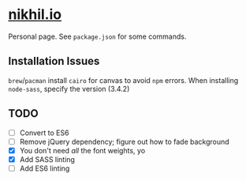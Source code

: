 [nikhil.io](https://nikhil.io)
==============================

Personal page. See `package.json` for some commands.

Installation Issues
-------------------

`brew`/`pacman` install `cairo` for canvas to avoid `npm` errors. When installing `node-sass`, specify the version (3.4.2)

TODO
----

* [ ] Convert to ES6
* [ ] Remove jQuery dependency; figure out how to fade background
* [X] You don't need _all_ the font weights, yo
* [X] Add SASS linting
* [ ] Add ES6 linting
